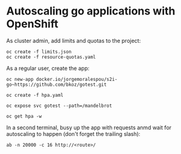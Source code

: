 # Autoscaling go applications with OpenShift

As cluster admin, add limits and quotas to the project:
```
oc create -f limits.json  
oc create -f resource-quotas.yaml
```

As a regular user, create the app:
```
oc new-app docker.io/jorgemoralespou/s2i-go~https://github.com/bkoz/gotest.git

oc create -f hpa.yaml

oc expose svc gotest --path=/mandelbrot

oc get hpa -w
```

In a second terminal, busy up the app with requests anmd wait for autoscaling to happen (don't forget the trailing slash):
```
ab -n 20000 -c 16 http://<route>/
```


